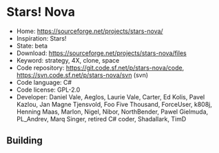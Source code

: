 # Stars! Nova

- Home: https://sourceforge.net/projects/stars-nova/
- Inspiration: Stars!
- State: beta
- Download: https://sourceforge.net/projects/stars-nova/files
- Keyword: strategy, 4X, clone, space
- Code repository: https://git.code.sf.net/p/stars-nova/code, https://svn.code.sf.net/p/stars-nova/svn (svn)
- Code language: C#
- Code license: GPL-2.0
- Developer: Daniel Vale, Aeglos, Laurie Vale, Carter, Ed Kolis, Pavel Kazlou, Jan Magne Tjensvold, Foo Five Thousand, ForceUser, k808j, Henning Maas, Marlon, Nigel, Nibor, NorthBender, Pawel Gielmuda, PL_Andrev, Marq Singer, retired C# coder, Shadallark, TimD

## Building
